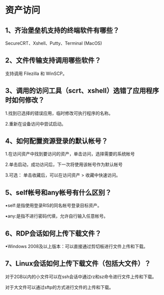 # 资产访问

## 1、齐治堡垒机支持的终端软件有哪些？

SecureCRT、Xshell、Putty、Terminal (MacOS)

## 2、文件传输支持调用哪些软件？

支持调用 Filezilla 和 WinSCP。

## 3、调用的访问工具（scrt、xshell）选错了应用程序时如何修改？

1.找到已选择的错误应用，临时修改可执行程序的名称。

2.重新在设备访问中尝试启动。

## 4、如何配置资源登录的默认帐号？

1.在访问资产中找到要访问的资产，单击访问，选择需要的系统帐号

2.单击启动，成功访问后，下一次将使用该帐号作为默认帐号

3.可选： 单击收藏后，可以在访问资产 > 收藏中快速访问。

## 5、self帐号和any帐号有什么区别？

•self:是指使用登录RIS的同名帐号登录目标资产。

•any:是指不进行密码代填，允许自行输入任意帐号。

## 6、RDP会话如何上传下载文件？

•Windows 2008及以上版本：可以直接通过剪切板进行文件上传和下载。

## 7、Linux会话如何上传下载文件（包括大文件）？

对于2GB以内的小文件可以在ssh会话中通过rz和sz命令进行文件上传和下载。

对于大文件可以通过sftp的方式进行文件的上传和下载。
